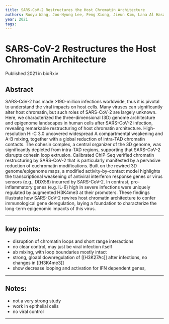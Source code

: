```yaml
---
title: SARS-CoV-2 Restructures the Host Chromatin Architecture
authors: Ruoyu Wang, Joo-Hyung Lee, Feng Xiong, Jieun Kim, Lana Al Hasani, Xiaoyi Yuan, Pooja Shivshankar, Joanna Krakowiak, Chuangye Qi, Yanyu Wang, Holger K. Eltzschig, Wenbo Li
year: 2021
tags:
---
```

# SARS-CoV-2 Restructures the Host Chromatin Architecture   
Published 2021 in bioRxiv


## Abstract
 
 SARS-CoV-2 has made >190-million infections worldwide, thus it is pivotal to understand the viral impacts on host cells. Many viruses can significantly alter host chromatin, but such roles of SARS-CoV-2 are largely unknown. Here, we characterized the three-dimensional (3D) genome architecture and epigenome landscapes in human cells after SARS-CoV-2 infection, revealing remarkable restructuring of host chromatin architecture. High-resolution Hi-C 3.0 uncovered widespread A compartmental weakening and A-B mixing, together with a global reduction of intra-TAD chromatin contacts. The cohesin complex, a central organizer of the 3D genome, was significantly depleted from intra-TAD regions, supporting that SARS-CoV-2 disrupts cohesin loop extrusion. Calibrated ChIP-Seq verified chromatin restructuring by SARS-CoV-2 that is particularly manifested by a pervasive reduction of euchromatin modifications. Built on the rewired 3D genome/epigenome maps, a modified activity-by-contact model highlights the transcriptional weakening of antiviral interferon response genes or virus sensors (e.g., DDX58) incurred by SARS-CoV-2. In contrast, pro-inflammatory genes (e.g. IL-6) high in severe infections were uniquely regulated by augmented H3K4me3 at their promoters. These findings illustrate how SARS-CoV-2 rewires host chromatin architecture to confer immunological gene deregulation, laying a foundation to characterize the long-term epigenomic impacts of this virus.


---
## key points:
- disruption of chromatin loops and short range interactions
- no clear control, may just be viral infection itself
- ab mixing, with loop boundaries mostly intact 
- strong, gloabl downregulation of [[H3K27Ac]] after infections, no changes in [[H3K4me3]]
- show decrease looping and activation for IFN dependent genes, 

---


## Notes: 
- not a very strong study
- work in epithelial cells
- no viral control

---